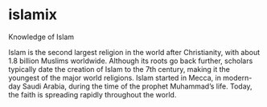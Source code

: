 # islamix
Knowledge of Islam

Islam is the second largest religion in the world after Christianity, with about 1.8 billion Muslims worldwide. Although its roots go back further, scholars typically date the creation of Islam to the 7th century, making it the youngest of the major world religions. Islam started in Mecca, in modern-day Saudi Arabia, during the time of the prophet Muhammad’s life. Today, the faith is spreading rapidly throughout the world.
